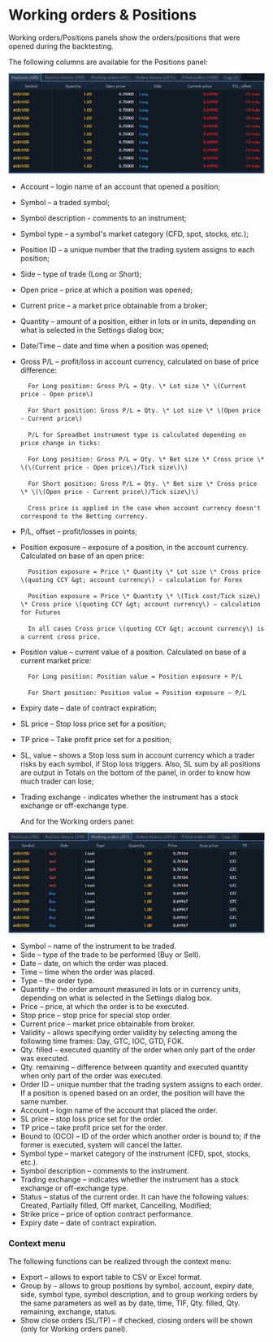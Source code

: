 # Working orders & Positions

Working orders/Positions panels show the orders/positions that were opened during the backtesting. 

The following columns are available for the Positions panel:

![](../../.gitbook/assets/1%20%2812%29.png)

* Account – login name of an account that opened a position;
* Symbol – a traded symbol;
* Symbol description - comments to an instrument;
* Symbol type – a symbol's market category \(CFD, spot, stocks, etc.\);
* Position ID – a unique number that the trading system assigns to each position;
* Side – type of trade \(Long or Short\);
* Open price – price at which a position was opened;
* Current price – a market price obtainable from a broker;
* Quantity – amount of a position, either in lots or in units, depending on what is selected in the Settings dialog box;
* Date/Time – date and time when a position was opened;
* Gross P/L – profit/loss in account currency, calculated on base of price difference:

        For Long position: Gross P/L = Qty. \* Lot size \* \(Current price - Open price\)

        For Short position: Gross P/L = Qty. \* Lot size \* \(Open price - Current price\)

        P/L for Spreadbet instrument type is calculated depending on price change in ticks:

        For Long position: Gross P/L = Qty. \* Bet size \* Cross price \* \(\(Current price - Open price\)/Tick size\)\)

        For Short position: Gross P/L = Qty. \* Bet size \* Cross price \* \(\(Open price - Current price\)/Tick size\)\)

        Cross price is applied in the case when account currency doesn't correspond to the Betting currency.

* P/L, offset – profit/losses in points;
* Position exposure – exposure of a position, in the account currency. Calculated on base of an open price:

        Position exposure = Price \* Quantity \* Lot size \* Cross price \(quoting CCY &gt; account currency\) – calculation for Forex

        Position exposure = Price \* Quantity \* \(Tick cost/Tick size\) \* Cross price \(quoting CCY &gt; account currency\) – calculation for Futures

        In all cases Cross price \(quoting CCY &gt; account currency\) is a current cross price.

* Position value – current value of a position. Calculated on base of a current market price:

        For Long position: Position value = Position exposure + P/L

        For Short position: Position value = Position exposure – P/L

* Expiry date – date of contract expiration;
* SL price – Stop loss price set for a position;
* TP price – Take profit price set for a position;
* SL, value – shows a Stop loss sum in account currency which a trader risks by each symbol, if Stop loss triggers. Also, SL sum by all positions are output in Totals on the bottom of the panel, in order to know how much trader can lose;
* Trading exchange - indicates whether the instrument has a stock exchange or off-exchange type.

    And for the Working orders panel:

![](../../.gitbook/assets/screenshot_2.png)

* Symbol – name of the instrument to be traded.
* Side – type of the trade to be performed \(Buy or Sell\).
* Date – date, on which the order was placed.
* Time – time when the order was placed.
* Type – the order type.
* Quantity – the order amount measured in lots or in currency units, depending on what is selected in the Settings dialog box.
* Price – price, at which the order is to be executed.
* Stop price – stop price for special stop order.
* Current price – market price obtainable from broker.
* Validity – allows specifying order validity by selecting among the following time frames: Day, GTC, IOC, GTD, FOK.
* Qty. filled – executed quantity of the order when only part of the order was executed.
* Qty. remaining – difference between quantity and executed quantity when only part of the order was executed.
* Order ID – unique number that the trading system assigns to each order. If a position is opened based on an order, the position will have the same number.
* Account – login name of the account that placed the order.
* SL price – stop loss price set for the order.
* TP price – take profit price set for the order.
* Bound to \(OCO\) – ID of the order which another order is bound to; if the former is executed, system will cancel the latter.
* Symbol type – market category of the instrument \(CFD, spot, stocks, etc.\).
* Symbol description – comments to the instrument.
* Trading exchange – indicates whether the instrument has a stock exchange or off-exchange type.
* Status – status of the current order. It can have the following values: Created, Partially filled, Off market, Cancelling, Modified;
* Strike price – price of option contract performance.
* Expiry date – date of contract expiration.

### **Context menu**

The following functions can be realized through the context menu:

* Export – allows to export table to CSV or Excel format.
* Group by – allows to group positions by symbol, account, expiry date, side, symbol type, symbol description, and to group working orders by the same parameters as well as by date, time, TIF, Qty. filled, Qty. remaining, exchange, status.
* Show close orders \(SL/TP\) – if checked, closing orders will be shown \(only for Working orders panel\).

